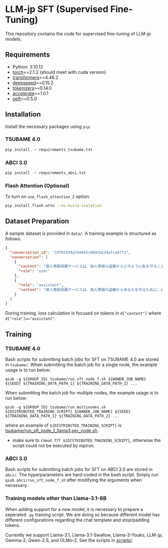 # LLM-jp SFT (Supervised Fine-Tuning)

This repository contains the code for supervised fine-tuning of LLM-jp models.

## Requirements

- Python: 3.10.12
- [torch](https://pytorch.org/)==2.1.2 (should meet with cuda version)
- [transformers](https://huggingface.co/docs/transformers/index)==4.46.2
- [deepspeed](https://huggingface.co/docs/transformers/en/main_classes/deepspeed)==0.15.2
- [tokenizers](https://huggingface.co/docs/tokenizers/index)>=0.14.0
- [accelerate](https://huggingface.co/docs/accelerate/index)==1.0.1
- [peft](https://huggingface.co/docs/peft/index)>=0.5.0

## Installation

Install the necessary packages using `pip`:

### TSUBAME 4.0
```bash
pip install -r requirements_tsubame.txt
```

### ABCI 3.0
```bash
pip install -r requirements_abci.txt
```
### Flash Attention (Optional)

To turn on `use_flash_attention_2` option:
```bash
pip install flash-attn --no-build-isolation
```

## Dataset Preparation

A sample dataset is provided in `data/`. A training example is structured as follows:

```json
{
  "conversation_id": "33f01939a744455c869cb234afca47f1",
  "conversation": [
    {
      "content": "個人情報保護サービスは、個人情報の盗難からどのように私を守ることができるのでしょうか？",
      "role": "user"
    },
    {
      "role": "assistant",
      "content": "個人情報保護サービスは、個人情報の盗難からあなたを守るために、以下のような機能を提供しています。\n\n1.  **個人情報の監視**：あなたの個人情報がインターネット上で共有されているかどうかを監視し、不正な利用を検知します。\n2.  **不正アクセスの防止**：あなたの個人情報に不正アクセスする試みを阻止します。\n3.  **個人情報の暗号化**：あなたの個人情報を暗号化して、第三者がアクセスできないようにします。\n4.  **警告と通知**：不正なアクセスや個人情報の漏洩が検知された場合、即座にあなたに通知します。\n5.  **個人情報の削除**：インターネット上からあなたの個人情報を削除する手助けをします。\n6.  **セキュリティソフトウェアの提供**：マルウェアやウイルスからあなたのデバイスを保護するセキュリティソフトウェアを提供します。\n7.  **個人情報の管理**：あなたの個人情報を安全に管理し、必要な場合には更新や削除を行います。\n8.  **サポートとアドバイス**：個人情報の保護に関するサポートとアドバイスを提供します。\n\nこれらの機能により、個人情報保護サービスはあなたの個人情報を保護し、盗難や漏洩から守ることができます。"
    }
  ]
}
```

During training, loss calculation is focused on tokens in `d["content"]` where `d["role"]=="assistant"`. 

## Training
### TSUBAME 4.0
Bash scripts for submitting batch jobs for SFT on TSUBAME 4.0 are stored in `tsubame/`.
When submitting the batch job for a single node, the example usage is to run below:
```
qsub -g ${GROUP_ID} tsubame/run_sft_node_f.sh ${WANDB_JOB_NAME} ${SEED} ${TRAINING_DATA_PATH_1} ${TRAINING_DATA_PATH_2} ...
```
When submitting the batch job for multiple nodes, the example usage is to run below:
```
qsub -g ${GROUP_ID} tsubame/run_multinodes.sh ${DISTRIBUTED_TRAINING_SCRIPT} ${WANDB_JOB_NAME} ${SEED} ${TRAINING_DATA_PATH_1} ${TRAINING_DATA_PATH_2} ...
```
where an example of `${DISTRIBUTED_TRAINING_SCRIPT}` is [tsubame/run_sft_node_f_llama3.per_node.sh](tsubame/run_sft_node_f_llama3.per_node.sh).
- make sure to `chmod 777 ${DISTRIBUTED_TRAINING_SCRIPT}`, otherwise the script could not be executed by mpirun.

### ABCI 3.0
Bash scripts for submitting batch jobs for SFT on ABCI 3.0 are stored in `abci/`.
The hyperparameters are hard-coded in the bash script. Simply run `qsub abci/run_sft_node_f.sh` after modifying the arguments when necessary.

### Training models other than Llama-3.1-8B
When adding support for a new model, it is necessary to prepare a seperated `.py` training script. We are doing so because different model has different configurations regarding the chat template and stop/padding tokens.

Currently we support Llama-3.1, Llama-3.1-Swallow, Llama-3-Youko, LLM-jp, Gemma-2, Qwen-2.5, and OLMo-2. See the scripts in [scripts/](scripts/).
